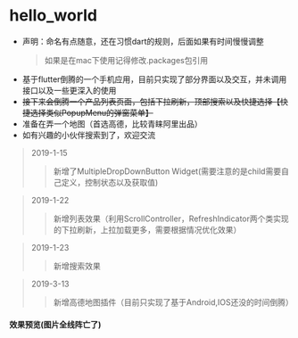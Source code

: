# hello_world

* 声明：命名有点随意，还在习惯dart的规则，后面如果有时间慢慢调整
    >如果是在mac下使用记得修改.packages包引用
* 基于flutter倒腾的一个手机应用，目前只实现了部分界面以及交互，并未调用接口以及一些更深入的使用
* ~~接下来会倒腾一个产品列表页面，包括下拉刷新，顶部搜索以及快捷选择【快捷选择类似PopupMenu的弹窗菜单】~~
* 准备在弄一个地图（首选高德，比较青睐阿里出品）
* 如有兴趣的小伙伴搜索到了，欢迎交流

>2019-1-15 
>>新增了MultipleDropDownButton Widget(需要注意的是child需要自己定义，控制状态以及获取值)

>2019-1-22 
>>新增列表效果（利用ScrollController，RefreshIndicator两个类实现的下拉刷新，上拉加载更多，需要根据情况优化效果）

>2019-1-23 
>>新增搜索效果


>2019-3-13 
>>新增高德地图插件（目前只实现了基于Android,IOS还没的时间倒腾）

#### 效果预览(图片全线阵亡了)